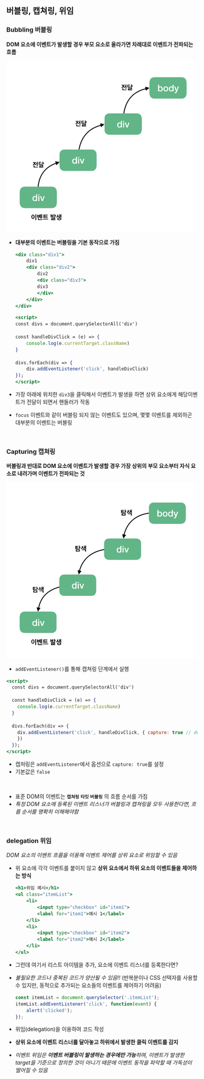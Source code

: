 ## 버블링, 캡쳐링, 위임

### Bubbling 버블링
**DOM 요소에 이벤트가 발생할 경우 부모 요소로 올라가면 차례대로 이벤트가 전파되는 흐름**

![bubbling](/99.image/bubbling.png)

- **대부분의 이벤트는 버블링을 기본 동작으로 가짐**

    ```jsx
    <div class="div1">
        div1
        <div class="div2">
            div2
            <div class="div3">
            div3
            </div>
        </div>
    </div>
    ```
    ```jsx
    <script>
    const divs = document.querySelectorAll('div')

    const handleDivClick = (e) => {
        console.log(e.currentTarget.className)
    }

    divs.forEach(div => {
        div.addEventListener('click', handleDivClick)
    });
    </script>
    ```

- 가장 아래에 위치한 `div3`을 클릭해서 이벤트가 발생을 하면 상위 요소에게 해당이벤트가 전달이 되면서 핸들러가 작동
- `focus` 이벤트와 같이 버블링 되지 않는 이벤트도 있으며, 몇몇 이벤트를 제외하곤 대부분의 이벤트는 버블링

<br/>

### Capturing 캡쳐링
**버블링과 반대로 DOM 요소에 이벤트가 발생할 경우 가장 상위의 부모 요소부터 자식 요소로 내려가며 이벤트가 전파되는 것**

![capturing](/99.image/capturing.png)

- `addEventListener()`를 통해 캡쳐링 단계에서 실행

```jsx
<script>
  const divs = document.querySelectorAll('div')

  const handleDivClick = (e) => {
    console.log(e.currentTarget.className)
  }

  divs.forEach(div => {
    div.addEventListener('click', handleDivClick, { capture: true // default 값은 false
    })
  });
</script>
```

- 캡처링은 `addEventListener`에서 옵션으로 `capture: true`를 설정
- 기본값은 `false`

<br/>

- 표준 DOM의 이벤트는 **`캡쳐링` `타킷` `버블링`** 의 흐름 순서를 가짐
- *특정 DOM 요소에 등록된 이벤트 리스너가 버블링과 캡쳐링을 모두 사용한다면, 흐름 순서를 명확히 이해해야함*

<br/>

### delegation 위임
*DOM 요소의 이벤트 흐름을 이용해 이벤트 제어를 상위 요소로 위임할 수 있음*

- 위 요소에 각각 이벤트를 붙이지 않고 **상위 요소에서 하위 요소의 이벤트들을 제어하는 방식**

    ```jsx
    <h1>위임 예시</h1>
    <ul class="itemList">
        <li>
            <input type="checkbox" id="item1">
            <label for="item1">예시 1</label>
        </li>
        <li>
            <input type="checkbox" id="item2">
            <label for="item2">예시 2</label>
        </li>
    </ul>
    ```

- 그런데 여기서 리스트 아이템을 추가, 요소에 이벤트 리스너를 등록한다면?
- *불필요한 코드나 중복된 코드가 양산될 수 있음!!* (반복분이나 CSS 선택자를 사용할 수 있지만, 동적으로 추가되는 요소들의 이벤트를 제어하기 어려움)
    
    ```jsx
    const itemList = document.querySelector('.itemList');
    itemList.addEventListener('click', function(event) {
        alert('clicked');
    });
    ```
- 위임(delegation)을 이용하여 코드 작성
- **상위 요소에 이벤트 리스너를 달아놓고 하위에서 발생한 클릭 이벤트를 감지**
- *이벤트 위임은 **이벤트 버블링이 발생하는 경우에만 가능**하며, 이벤트가 발생한 target을 기준으로 정의한 것이 아니기 때문에 이벤트 동작을 파악할 때 가독성이 떨어질 수 있음*